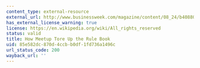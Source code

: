 ```yaml
---
content_type: external-resource
external_url: http://www.businessweek.com/magazine/content/08_24/b4088088652060.htm
has_external_license_warning: true
license: https://en.wikipedia.org/wiki/All_rights_reserved
status: valid
title: How Meetup Tore Up the Rule Book
uid: 85e582dc-870d-4ccb-b0df-1fd736a1496c
url_status_code: 200
wayback_url: ''
---
```

